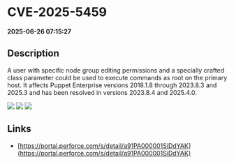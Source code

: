 # CVE-2025-5459

**2025-06-26 07:15:27**

## Description
A user with specific node group editing permissions and a specially crafted class parameter could be used to execute commands as root on the primary host. It affects Puppet Enterprise versions 2018.1.8 through 2023.8.3 and 2025.3 and has been resolved in versions 2023.8.4 and 2025.4.0.

![](https://img.shields.io/static/v1?label=Score&message=8.6&color=red)
![](https://img.shields.io/static/v1?label=Severity&message=HIGH&color=red)
![](https://img.shields.io/static/v1?label=CWE&message=RCE&color=green)

## Links
- [https://portal.perforce.com/s/detail/a91PA000001SiDdYAK](https://portal.perforce.com/s/detail/a91PA000001SiDdYAK)
